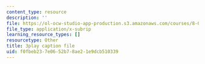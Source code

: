 ```yaml
---
content_type: resource
description: ''
file: https://ol-ocw-studio-app-production.s3.amazonaws.com/courses/8-01sc-classical-mechanics-fall-2016/f0fbeb237e0652b78ae21e9dcb510339_UE-O9TiKOw0.vtt
file_type: application/x-subrip
learning_resource_types: []
resourcetype: Other
title: 3play caption file
uid: f0fbeb23-7e06-52b7-8ae2-1e9dcb510339
---
```

